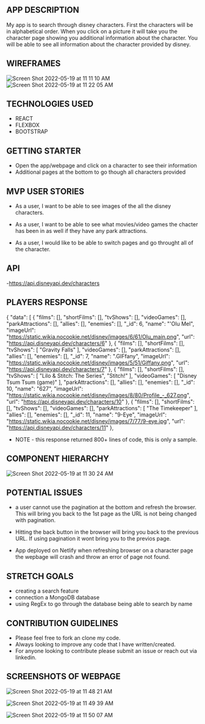 ## APP DESCRIPTION
My app is to search through disney characters. First the characters will be in alphabetical order.  When you click on a picture it will take you the character page showing you additional information about the character. You will be able to see all information about the character provided by disney.  


## WIREFRAMES
![Screen Shot 2022-05-19 at 11 11 10 AM](https://user-images.githubusercontent.com/100162086/169337356-42839370-cf10-430e-94e8-dac9a735e889.png)
![Screen Shot 2022-05-19 at 11 22 05 AM](https://user-images.githubusercontent.com/100162086/169337368-5768827c-55c4-42c1-b0a8-902f51468cbd.png)

## TECHNOLOGIES USED
- REACT
- FLEXBOX
- BOOTSTRAP

## GETTING STARTER
- Open the app/webpage and click on a character to see their information
- Additional pages at the bottom to go though all characters provided

## MVP USER STORIES
- As a user, I want to be able to see images of the all the disney characters.

- As a user, I want to be able to see what movies/video games the chacter has been in as well if they have any park attractions.

- As a user, I would like to be able to switch pages and go throught all of the character.


## API
-https://api.disneyapi.dev/characters

## PLAYERS RESPONSE
{
  "data": [
    {
      "films": [],
      "shortFilms": [],
      "tvShows": [],
      "videoGames": [],
      "parkAttractions": [],
      "allies": [],
      "enemies": [],
      "_id": 6,
      "name": "'Olu Mel",
      "imageUrl": "https://static.wikia.nocookie.net/disney/images/6/61/Olu_main.png",
      "url": "https://api.disneyapi.dev/characters/6"
    },
    {
      "films": [],
      "shortFilms": [],
      "tvShows": [
        "Gravity Falls"
      ],
      "videoGames": [],
      "parkAttractions": [],
      "allies": [],
      "enemies": [],
      "_id": 7,
      "name": ".GIFfany",
      "imageUrl": "https://static.wikia.nocookie.net/disney/images/5/51/Giffany.png",
      "url": "https://api.disneyapi.dev/characters/7"
    },
    {
      "films": [],
      "shortFilms": [],
      "tvShows": [
        "Lilo & Stitch: The Series",
        "Stitch!"
      ],
      "videoGames": [
        "Disney Tsum Tsum (game)"
      ],
      "parkAttractions": [],
      "allies": [],
      "enemies": [],
      "_id": 10,
      "name": "627",
      "imageUrl": "https://static.wikia.nocookie.net/disney/images/8/80/Profile_-_627.png",
      "url": "https://api.disneyapi.dev/characters/10"
    },
    {
      "films": [],
      "shortFilms": [],
      "tvShows": [],
      "videoGames": [],
      "parkAttractions": [
        "The Timekeeper"
      ],
      "allies": [],
      "enemies": [],
      "_id": 11,
      "name": "9-Eye",
      "imageUrl": "https://static.wikia.nocookie.net/disney/images/7/77/9-eye.jpg",
      "url": "https://api.disneyapi.dev/characters/11"
    },

- NOTE - this response returned 800+ lines of code, this is only a sample.


## COMPONENT HIERARCHY

![Screen Shot 2022-05-19 at 11 30 24 AM](https://user-images.githubusercontent.com/100162086/169337456-8c9ef06e-4851-4397-a3e2-0267b484e051.png)


## POTENTIAL ISSUES
- a user cannot use the pagination at the bottom and refresh the browser. This will bring you back to the 1st page as the URL is not being changed with pagination.

- Hitting the back button in the browser will bring you back to the previous URL.  If using pagination it wont bring you to the previos page.

- App deployed on Netlify when refreshing browser on a character page the wepbage will crash and throw an error of page not found.

## STRETCH GOALS  
- creating a search feature
- connection a MongoDB database 
- using RegEx to go through the database being able to search by name

## CONTRIBUTION GUIDELINES
- Please feel free to fork an clone my code.
- Always looking to improve any code that I have written/created.  
- For anyone looking to contribute please submit an issue or reach out via linkedin.


## SCREENSHOTS OF WEBPAGE

![Screen Shot 2022-05-19 at 11 48 21 AM](https://user-images.githubusercontent.com/100162086/169345593-028d8c2e-f484-4d38-a5a8-2cb661102e06.png)

![Screen Shot 2022-05-19 at 11 49 39 AM](https://user-images.githubusercontent.com/100162086/169345606-f9a94be5-f983-4812-9656-a36ab3927620.png)

![Screen Shot 2022-05-19 at 11 50 07 AM](https://user-images.githubusercontent.com/100162086/169345619-d78997f8-4856-4c3e-b5de-7d47516b047b.png)




